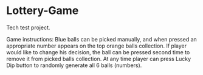 # Lottery-Game
 
Tech test project.


Game instructions:
Blue balls can be picked manually, and when pressed an appropriate number appears on the top orange balls collection.
If player would like to change his decision, the ball can be pressed second time to remove it from picked balls collection.
At any time player can press Lucky Dip button to randomly generate all 6 balls (numbers).